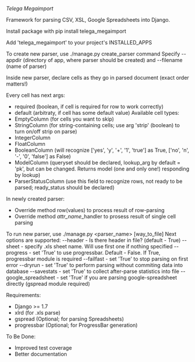 *Telega Megaimport*

Framework for parsing CSV, XSL, Google Spreadsheets into Django.

Install package with pip install telega_megaimport

Add 'telega_megaimport' to your project's INSTALLED_APPS

To create new parser, use ./manage.py create_parser command
Specify --appdir (directory of app, where parser should be created) and --filename (name of parser)

Inside new parser, declare cells as they go in parsed document (exact order matters!)

Every cell has next args:
- required (boolean, if cell is required for row to work correctly)
- default (arbitraty, if cell has some default value)
Available cell types: 
- EmptyColumn (for cells you want to skip)
- StringColumn (for string-containing cells; use arg 'strip' (boolean) to turn on/off strip on parse)
- IntegerColumn
- FloatColumn
- BooleanColumn (will recognize ['yes', 'y', '+', '1', 'true'] as True, ['no', 'n', '-', '0', 'false'] as False)
- ModelColumn (queryset should be declared, lookup_arg by default = 'pk', but can be changed. Returns model (one and only one!) responding by lookup)
- ParserStatusColumn (use this field to recognize rows, not ready to be parsed; ready_status should be declared)

In newly created parser:
- Override method row(values) to process result of row-parsing
- Override method *attr_name*_handler to prosess result of single cell parsing

To run new parser, use ./manage.py <parser_name> [way_to_file]
Next options are supported:
--header - Is there header in file? (default - True)
--sheet - specify .xls sheet name. Will use first one if nothing specified
--progress - set 'True' to use progressbar. Default - False. If True, progressbar module is required
--failfast - set 'True' to stop parsing on first error
--dryrun - set 'True' to perform parsing without commiting data into database
--savestats - set 'True' to collect after-parse statistics into file
--google_spreadsheet - set 'True' if you are parsing google-spreadsheet directly (gspread module required) 

Requirements:
- Django >= 1.7
- xlrd (for .xls parse)
- gspread (Optional; for parsing Spreadsheets)
- progressbar (Optional; for ProgressBar generation)

To Be Done:
- Improved test coverage
- Better documentation